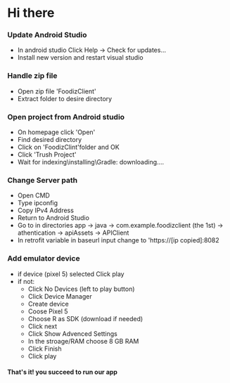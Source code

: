 # Hi there


### Update Android Studio
* In android studio Click Help -> Check for updates...
* Install new version and restart visual studio

### Handle zip file
* Open zip file 'FoodizClient'
* Extract folder to desire directory

### Open project from Android studio
* On homepage click 'Open'
* Find desired directory
* Click on 'FoodizClint'folder and OK
* Click 'Trush Project'
* Wait for indexing\installing\Gradle: downloading....

### Change Server path
* Open CMD
* Type ipconfig
* Copy IPv4 Address 
* Return to Android Studio
* Go to in directories app -> java -> com.example.foodizclient (the 1st) -> athentication -> apiAssets -> APIClient
* In retrofit variable in baseurl input change to 'https://[ip copied]:8082

### Add emulator device
* if device (pixel 5) selected Click play
* if not:
  * Click No Devices (left to play button)
  * Click Device Manager
  * Create device
  * Coose Pixel 5
  * Choose R as SDK (download if needed)
  * Click next
  * Click Show Advenced Settings
  * In the stroage/RAM choose 8 GB RAM
  * Click Finish
  * Click play

#### That's it! you succeed to run our app
